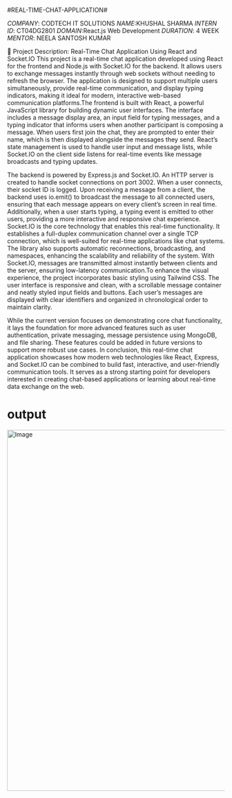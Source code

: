 #REAL-TIME-CHAT-APPLICATION#

*COMPANY*: CODTECH IT SOLUTIONS
*NAME*:KHUSHAL SHARMA
*INTERN ID*: CT04DG2801
*DOMAIN*:React.js Web Development
*DURATION*: 4 WEEK
*MENTOR*: NEELA SANTOSH KUMAR

📝 Project Description: Real-Time Chat Application Using React and Socket.IO
This project is a real-time chat application developed using React for the frontend and Node.js with Socket.IO for the backend. It allows users to exchange messages instantly through web sockets without needing to refresh the browser.
The application is designed to support multiple users simultaneously, provide real-time communication, and display typing indicators, making it ideal for modern, interactive web-based communication platforms.The frontend is built with
React, a powerful JavaScript library for building dynamic user interfaces. The interface includes a message display area, an input field for typing messages, and a typing indicator that informs users when another 
participant is composing a message. When users first join the chat, they are prompted to enter their name, which is then displayed alongside the messages they send. React’s state management is used to handle
user input and message lists, while Socket.IO on the client side listens for real-time events like message broadcasts and typing updates.

The backend is powered by Express.js and Socket.IO. An HTTP server is created to handle socket connections on port 3002. When a user connects, their socket ID is logged. Upon receiving a message from a client, the backend uses io.emit() to broadcast the message 
to all connected users, ensuring that each message appears on every client’s screen in real time. Additionally, when a user starts typing, a typing event is emitted to other users, providing a more interactive and responsive chat experience.
Socket.IO is the core technology that enables this real-time functionality. It establishes a full-duplex communication channel over a single TCP connection, which is well-suited for real-time applications like chat systems. The library also supports automatic reconnections,
broadcasting, and namespaces, enhancing the scalability and reliability of the system. With Socket.IO, messages are transmitted almost instantly between clients and the server, ensuring low-latency communication.To enhance the visual experience, the project incorporates basic 
styling using Tailwind CSS. The user interface is responsive and clean, with a scrollable message container and neatly styled input fields and buttons. Each user’s messages are displayed with clear identifiers and organized in chronological order to maintain clarity.

While the current version focuses on demonstrating core chat functionality, it lays the foundation for more advanced features such as user authentication, private messaging, message persistence using MongoDB, and file sharing. These features could be added in future versions to support more robust use cases.
In conclusion, this real-time chat application showcases how modern web technologies like React, Express, and Socket.IO can be combined to build fast, interactive, and user-friendly communication tools. It serves as a strong starting point for developers interested in creating chat-based applications or learning about real-time data exchange on the web.

# output #

<img width="1787" height="836" alt="Image" src="https://github.com/user-attachments/assets/b8344a29-8d49-4be3-9e11-362fc34e6e48" />


